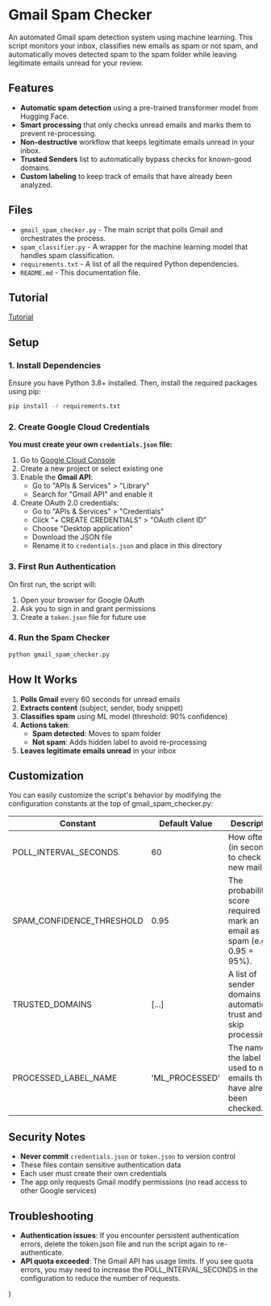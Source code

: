 # Gmail Spam Checker

An automated Gmail spam detection system using machine learning. This script monitors your inbox, classifies new emails as spam or not spam, and automatically moves detected spam to the spam folder while leaving legitimate emails unread for your review.

## Features

-   **Automatic spam detection** using a pre-trained transformer model from Hugging Face.
-   **Smart processing** that only checks unread emails and marks them to prevent re-processing.
-   **Non-destructive** workflow that keeps legitimate emails unread in your inbox.
-   **Trusted Senders** list to automatically bypass checks for known-good domains.
-   **Custom labeling** to keep track of emails that have already been analyzed.

## Files

-   `gmail_spam_checker.py` - The main script that polls Gmail and orchestrates the process.
-   `spam_classifier.py` - A wrapper for the machine learning model that handles spam classification.
-   `requirements.txt` - A list of all the required Python dependencies.
-   `README.md` - This documentation file.

## Tutorial

[Tutorial](tutorial/index.md)

## Setup

### 1. Install Dependencies

Ensure you have Python 3.8+ installed. Then, install the required packages using pip:

```bash
pip install -r requirements.txt
```

### 2. Create Google Cloud Credentials

**You must create your own `credentials.json` file:**

1. Go to [Google Cloud Console](https://console.cloud.google.com/)
2. Create a new project or select existing one
3. Enable the **Gmail API**:
   - Go to "APIs & Services" > "Library"
   - Search for "Gmail API" and enable it
4. Create OAuth 2.0 credentials:
   - Go to "APIs & Services" > "Credentials"
   - Click "+ CREATE CREDENTIALS" > "OAuth client ID"
   - Choose "Desktop application"
   - Download the JSON file
   - Rename it to `credentials.json` and place in this directory

### 3. First Run Authentication

On first run, the script will:
1. Open your browser for Google OAuth
2. Ask you to sign in and grant permissions
3. Create a `token.json` file for future use

### 4. Run the Spam Checker

```bash
python gmail_spam_checker.py
```

## How It Works

1. **Polls Gmail** every 60 seconds for unread emails
2. **Extracts content** (subject, sender, body snippet)
3. **Classifies spam** using ML model (threshold: 90% confidence)
4. **Actions taken**:
   - **Spam detected**: Moves to spam folder
   - **Not spam**: Adds hidden label to avoid re-processing
5. **Leaves legitimate emails unread** in your inbox

## Customization

You can easily customize the script's behavior by modifying the configuration constants at the top of gmail_spam_checker.py:

| Constant                    | Default Value    | Description | 
|--------------------------|  -------------------------- | --------------- | 
|POLL_INTERVAL_SECONDS     | 60             | How often (in seconds) to check for new mail.                                      | 
|SPAM_CONFIDENCE_THRESHOLD | 0.95           | The probability score required to mark an email as spam (e.g., 0.95 = 95%).        | 
|TRUSTED_DOMAINS           | [...]          | A list of sender domains to automatically trust and skip processing.               | 
|PROCESSED_LABEL_NAME      | 'ML_PROCESSED' | The name of the label used to mark emails that have already been checked.          |

## Security Notes

- **Never commit** `credentials.json` or `token.json` to version control
- These files contain sensitive authentication data
- Each user must create their own credentials
- The app only requests Gmail modify permissions (no read access to other Google services)

## Troubleshooting

- **Authentication issues**:  If you encounter persistent authentication errors, delete the token.json file and run the script again to re-authenticate.
- **API quota exceeded**: The Gmail API has usage limits. If you see quota errors, you may need to increase the POLL_INTERVAL_SECONDS in the configuration to reduce the number of requests.

)